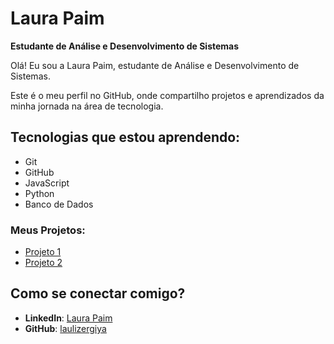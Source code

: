 # Laura Paim

**Estudante de Análise e Desenvolvimento de Sistemas**

Olá! Eu sou a Laura Paim, estudante de Análise e Desenvolvimento de Sistemas. 

Este é o meu perfil no GitHub, onde compartilho projetos e aprendizados da minha jornada na área de tecnologia.

## Tecnologias que estou aprendendo:
- Git
- GitHub
- JavaScript
- Python
- Banco de Dados

### Meus Projetos:
- [Projeto 1](https://github.com/laurapaim/projeto1)
- [Projeto 2](https://github.com/laurapaim/projeto2)

## Como se conectar comigo? 

- **LinkedIn**: [Laura Paim](https://www.linkedin.com/in/laura-paim)
- **GitHub**: [laulizergiya](https://github.com/laulizergiya)